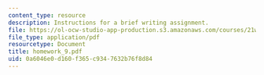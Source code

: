 ```yaml
---
content_type: resource
description: Instructions for a brief writing assignment.
file: https://ol-ocw-studio-app-production.s3.amazonaws.com/courses/21w-730-2-the-creative-spark-fall-2004/0a6046e0d160f365c9347632b76f8d84_homework_9.pdf
file_type: application/pdf
resourcetype: Document
title: homework_9.pdf
uid: 0a6046e0-d160-f365-c934-7632b76f8d84
---
```

